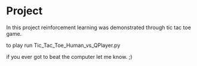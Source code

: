 # Project

In this project reinforcement learning was demonstrated through tic tac toe game.

to play run Tic_Tac_Toe_Human_vs_QPlayer.py

if you ever got to beat the computer let me know. ;)
